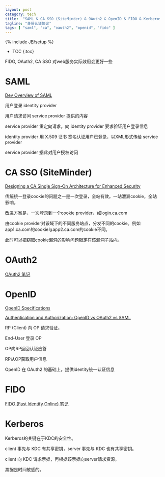 ```yaml
---
layout: post
category: tech
title:  "SAML & CA SSO (SiteMinder) & OAuth2 & OpenID & FIDO & Kerberos"
tagline: "身份认证协议"
tags: [ "saml", "ca", "oauth2", "openid", "fido" ] 
---
```

{% include JB/setup %}

* TOC
{:toc}

FIDO, OAuth2, CA SSO 对web服务实际效用会更好一些

# SAML

[Dev Overview of SAML](https://developers.onelogin.com/saml)

用户登录 identity provider

用户请求访问 service provider 提供的内容

service provider 重定向请求，向 identity provider 要求验证用户登录信息

identity provider 用 X.509 证书 签名认证用户已登录，以XML形式传给 service provider

service provider 据此对用户授权访问

# CA SSO (SiteMinder)

[Designing a CA Single Sign-On Architecture for Enhanced Security](https://acclaimconsulting.com/wp-content/uploads/2015/02/designing-a-ca-sso-architecture-for-enhanced-security.pdf)

传统统一登录cookie的问题之一是一次登录，全站有效。一站泄漏cookie，全站影响。

改进方案是，一次登录到一个cookie provider，如login.ca.com

由cookie provider对该域下的不同服务站点，分发不同的cookie。例如app1.ca.com的cookie与app2.ca.com的cookie不同。

此时可以把窃取cookie漏洞的影响问题限定在该漏洞子站内。

# OAuth2 

[OAuth2 笔记](https://abbypan.github.io/2016/06/03/oauth2)

# OpenID

[OpenID Specifications](http://openid.net/developers/specs/)

[Authentication and Authorization: OpenID vs OAuth2 vs SAML](https://spin.atomicobject.com/2016/05/30/openid-oauth-saml/)

RP (Client) 向 OP 请求验证，

End-User 登录 OP

OP向RP返回认证应答

RP从OP获取用户信息

OpenID 在 OAuth2 的基础上，提供identity统一认证信息

# FIDO

[FIDO (Fast Identify Online) 笔记](https://abbypan.github.io/2015/11/15/fido-pay)

# Kerberos

Kerberos的关键在于KDC的安全性。

client 事先与 KDC 有共享密钥，server 事先与 KDC 也有共享密钥。

client 向 KDC 请求票据，再根据该票据向server请求资源。

票据是时间敏感的。
